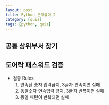 ```yaml
---
layout: post
title: Python 문제풀이 2
category: [quiz]
tags: [python, quiz]
---
```


## 공통 상위부서 찾기

## 도어락 패스워드 검증
* 검증 Rules
  1. 연속된 숫자 입력금지, 3글자 연속이면 실패
  2. 동일숫자 연속입력 금지, 3글자 반복이면 실패
  3. 동일 패턴이 반복되면 실패
